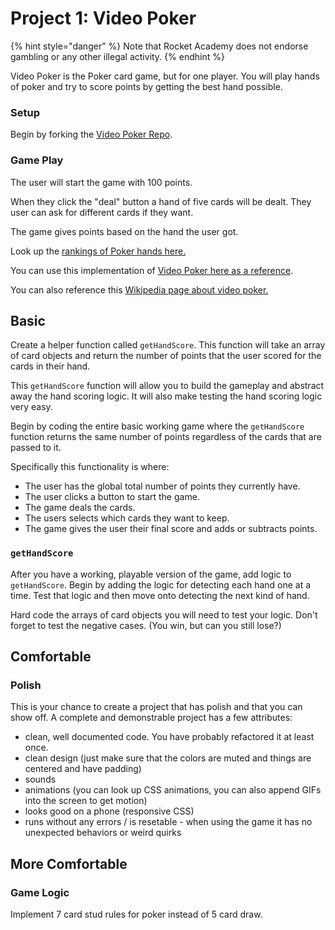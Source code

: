 # Project 1: Video Poker

{% hint style="danger" %}
Note that Rocket Academy does not endorse gambling or any other illegal activity.
{% endhint %}

Video Poker is the Poker card game, but for one player. You will play hands of poker and try to score points by getting the best hand possible.

### Setup

Begin by forking the [Video Poker Repo](https://github.com/rocketacademy/video-poker-swe1).

### Game Play

The user will start the game with 100 points.

When they click the "deal" button a hand of five cards will be dealt. They user can ask for different cards if they want.

The game gives points based on the hand the user got.

Look up the [rankings of Poker hands here.](https://en.wikipedia.org/wiki/List_of_poker_hands)

You can use this implementation of [Video Poker here as a reference](https://www.freeslots.com/poker.htm).

You can also reference this [Wikipedia page about video poker.](https://en.wikipedia.org/wiki/Video_poker)

## Basic

Create a helper function called `getHandScore`. This function will take an array of card objects and return the number of points that the user scored for the cards in their hand.

This `getHandScore` function will allow you to build the gameplay and abstract away the hand scoring logic. It will also make testing the hand scoring logic very easy.

Begin by coding the entire basic working game where the `getHandScore` function returns the same number of points regardless of the cards that are passed to it.

Specifically this functionality is where:

- The user has the global total number of points they currently have.
- The user clicks a button to start the game.
- The game deals the cards.
- The users selects which cards they want to keep.
- The game gives the user their final score and adds or subtracts points.

### `getHandScore`

After you have a working, playable version of the game, add logic to `getHandScore`. Begin by adding the logic for detecting each hand one at a time. Test that logic and then move onto detecting the next kind of hand.

Hard code the arrays of card objects you will need to test your logic. Don't forget to test the negative cases. \(You win, but can you still lose?\)

## Comfortable

### Polish

This is your chance to create a project that has polish and that you can show off. A complete and demonstrable project has a few attributes:

- clean, well documented code. You have probably refactored it at least once.
- clean design \(just make sure that the colors are muted and things are centered and have padding\)
- sounds
- animations \(you can look up CSS animations, you can also append GIFs into the screen to get motion\)
- looks good on a phone \(responsive CSS\)
- runs without any errors / is resetable - when using the game it has no unexpected behaviors or weird quirks

## More Comfortable

### Game Logic

Implement 7 card stud rules for poker instead of 5 card draw.
